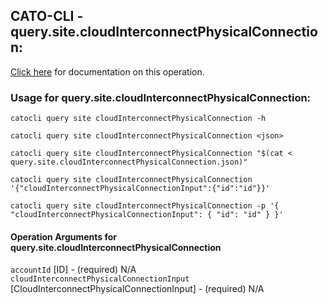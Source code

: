 
## CATO-CLI - query.site.cloudInterconnectPhysicalConnection:
[Click here](https://api.catonetworks.com/documentation/#query-query.site.cloudInterconnectPhysicalConnection) for documentation on this operation.

### Usage for query.site.cloudInterconnectPhysicalConnection:

`catocli query site cloudInterconnectPhysicalConnection -h`

`catocli query site cloudInterconnectPhysicalConnection <json>`

`catocli query site cloudInterconnectPhysicalConnection "$(cat < query.site.cloudInterconnectPhysicalConnection.json)"`

`catocli query site cloudInterconnectPhysicalConnection '{"cloudInterconnectPhysicalConnectionInput":{"id":"id"}}'`

`catocli query site cloudInterconnectPhysicalConnection -p '{
    "cloudInterconnectPhysicalConnectionInput": {
        "id": "id"
    }
}'`


#### Operation Arguments for query.site.cloudInterconnectPhysicalConnection ####

`accountId` [ID] - (required) N/A    
`cloudInterconnectPhysicalConnectionInput` [CloudInterconnectPhysicalConnectionInput] - (required) N/A    
